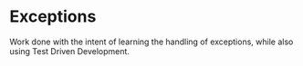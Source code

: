 # Exceptions

Work done with the intent of learning the handling of exceptions, while also using Test Driven Development.
